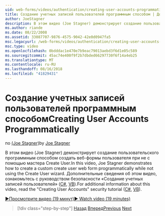 ```yaml
---
uid: web-forms/videos/authentication/creating-user-accounts-programmatically
title: Создание учетных записей пользователей программным способом | Документация Майкрософт
author: JoeStagner
description: В этом видео (Joe Stagner) демонстрирует создание пользовательского программным способом создать веб-формы пользователя при не с помощью мастера Create User. Для дополнительных я...
ms.author: riande
ms.date: 08/22/2008
ms.assetid: 33087707-9876-4575-9042-42e0d0947fa5
msc.legacyurl: /web-forms/videos/authentication/creating-user-accounts-programmatically
msc.type: video
ms.openlocfilehash: 0bdddac1e470e7b9eac79013aebd3f6d1e05c589
ms.sourcegitcommit: 45ac74e400f9f2b7dbded66297730f6f14a4eb25
ms.translationtype: MT
ms.contentlocale: ru-RU
ms.lasthandoff: 08/16/2018
ms.locfileid: "41829431"
---
```

<a name="creating-user-accounts-programmatically"></a><span data-ttu-id="0e51e-104">Создание учетных записей пользователей программным способом</span><span class="sxs-lookup"><span data-stu-id="0e51e-104">Creating User Accounts Programmatically</span></span>
====================
<span data-ttu-id="0e51e-105">по [(Joe Stagner)](https://github.com/JoeStagner)</span><span class="sxs-lookup"><span data-stu-id="0e51e-105">by [Joe Stagner](https://github.com/JoeStagner)</span></span>

<span data-ttu-id="0e51e-106">В этом видео (Joe Stagner) демонстрирует создание пользовательского программным способом создать веб-формы пользователя при не с помощью мастера Create User.</span><span class="sxs-lookup"><span data-stu-id="0e51e-106">In this video, Joe Stagner demonstrates how to create a custom create user web form programmatically while not using the Create User wizard.</span></span> <span data-ttu-id="0e51e-107">Дополнительные сведения об этом видео, ознакомьтесь с руководством безопасности «Создание учетных записей пользователей» ([C#](../../overview/older-versions-security/membership/creating-user-accounts-cs.md), [VB](../../overview/older-versions-security/membership/creating-user-accounts-vb.md)).</span><span class="sxs-lookup"><span data-stu-id="0e51e-107">For additional information about this video, read the "Creating User Accounts" security tutorial ([C#](../../overview/older-versions-security/membership/creating-user-accounts-cs.md), [VB](../../overview/older-versions-security/membership/creating-user-accounts-vb.md)).</span></span>

[<span data-ttu-id="0e51e-108">&#9654;Просмотрите видео (19 минут)</span><span class="sxs-lookup"><span data-stu-id="0e51e-108">&#9654; Watch video (19 minutes)</span></span>](https://channel9.msdn.com/Blogs/ASP-NET-Site-Videos/creating-user-accounts-programmatically)

> [!div class="step-by-step"]
> <span data-ttu-id="0e51e-109">[Назад](creating-user-accounts-with-the-create-user-wizard.md)
> [Вперед](validating-users-manually.md)</span><span class="sxs-lookup"><span data-stu-id="0e51e-109">[Previous](creating-user-accounts-with-the-create-user-wizard.md)
[Next](validating-users-manually.md)</span></span>
